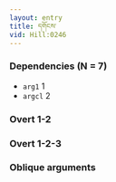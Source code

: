 ```yaml
---
layout: entry
title: དགོངས་
vid: Hill:0246
---
```

### Dependencies (N = 7)
* `arg1` 1
* `argcl` 2


### Overt 1-2


### Overt 1-2-3


### Oblique arguments
